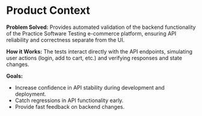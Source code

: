 # Product Context

**Problem Solved:** Provides automated validation of the backend functionality of the Practice Software Testing e-commerce platform, ensuring API reliability and correctness separate from the UI.

**How it Works:** The tests interact directly with the API endpoints, simulating user actions (login, add to cart, etc.) and verifying responses and state changes.

**Goals:**

- Increase confidence in API stability during development and deployment.
- Catch regressions in API functionality early.
- Provide fast feedback on backend changes.
